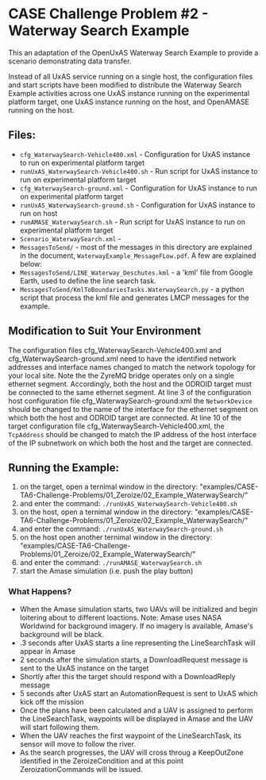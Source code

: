 # CASE Challenge Problem #2 - Waterway Search Example

This an adaptation of the OpenUxAS Waterway Search Example to provide a scenario demonstrating data transfer.

Instead of all UxAS service running on a single host, the configuration files and start scripts have been modified to distribute the Waterway Search Example activities across
one UxAS instance running on the experimental platform target, one UxAS instance running on the host, and OpenAMASE running on the host.

## Files:

* `cfg_WaterwaySearch-Vehicle400.xml` - Configuration for UxAS instance to run on experimental platform target
* `runUxAS_WaterwaySearch-Vehicle400.sh` - Run script for UxAS instance to run on experimental platform target
* `cfg_WaterwaySearch-ground.xml` - Configuration for UxAS instance to run on experimental platform target
* `runUxAS_WaterwaySearch-ground.sh` - Configuration for UxAS instance to run on host
* `runAMASE_WaterwaySearch.sh` - Run script for UxAS instance to run on experimental platform target
* `Scenario_WaterwaySearch.xml` -
* `MessagesToSend/` - most of the messages in this directory are explained in the document, `WaterwayExample_MessageFLow.pdf`. A few are explained below:
* `MessagesToSend/LINE_Waterway_Deschutes.kml` - a 'kml' file from Google Earth, used to define the line search task.
* `MessagesToSend/KmlToBoundariesTasks.WaterwaySearch.py` - a python script that process the kml file and generates LMCP messages for the example. 

## Modification to Suit Your Environment

The configuration files cfg_WaterwaySearch-Vehicle400.xml and cfg_WaterwaySearch-ground.xml need to have the identified network addresses and interface names changed to match the
network topology for your local site.  Note the the ZyreMQ bridge operates only on a single ethernet segment.  Accordingly, both the host and the ODROID target must be connected to
the same ethernet segment.  At line 3 of the configuration host configuration file cfg_WaterwaySearch-ground.xml the `NetworkDevice` should be changed to the name of the interface
for the ethernet segment on which both the host and ODROID target are connected.  At line 10 of the target configuration file cfg_WaterwaySearch-Vehicle400.xml, the `TcpAddress`
should be changed to match the IP address of the host interface of the IP subnetwork on which both the host and the target are connected.

## Running the Example:

1. on the target, open a ternimal window in the directory: "examples/CASE-TA6-Challenge-Problems/01_Zeroize/02_Example_WaterwaySearch/"
2. and enter the command: `./runUxAS_WaterwaySearch-Vehicle400.sh`
3. on the host, open a ternimal window in the directory: "examples/CASE-TA6-Challenge-Problems/01_Zeroize/02_Example_WaterwaySearch/"
4. and enter the command: `./runUxAS_WaterwaySearch-ground.sh`
5. on the host open another ternimal window in the directory: "examples/CASE-TA6-Challenge-Problems/01_Zeroize/02_Example_WaterwaySearch/"
6. and enter the command: `./runAMASE_WaterwaySearch.sh`
7. start the Amase simulation (i.e. push the play button)

### What Happens?

* When the Amase simulation starts, two UAVs will be initialized and begin loitering about to different loactions. Note: Amase uses NASA Worldwind for background imagery. If no imagery is available, Amase's background will be black.
* .3 seconds after UxAS starts a line representing the LineSearchTask will appear in Amase
* 2 seconds after the simulation starts, a DownloadRequest message is sent to the UxAS instance on the target
* Shortly after this the target should respond with a DownloadReply message
* 5 seconds after UxAS start an AutomationRequest is sent to UxAS which kick off the mission
* Once the plans have been calculated and a UAV is assigned to perform the LineSearchTask, waypoints will be displayed in Amase and the UAV will start following them.
* When the UAV reaches the first waypoint of the LineSearchTask, its sensor will move to follow the river.
* As the search progresses, the UAV will cross throug a KeepOutZone identified in the ZeroizeCondition and at this point ZeroizationCommands will be issued.


